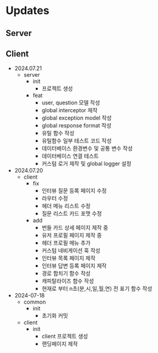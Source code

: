 # Updates

## Server

## Client

- 2024.07.21
  - server
    - init
      - 프로젝트 생성
    - feat
      - user, question 모델 작성
      - global interceptor 제작
      - global exception model 작성
      - global response format 작성
      - 유틸 함수 작성
      - 유틸함수 일부 테스트 코드 작성
      - 데이터베이스 환경변수 및 공통 변수 작성
      - 데이터베이스 연결 테스트
      - 커스텀 로거 제작 및 global logger 설정
- 2024.07.20
  - client
    - fix
      - 인터뷰 질문 등록 페이지 수정
      - 라우터 수정
      - 헤더 메뉴 리스트 수정
      - 질문 리스트 카드 포맷 수정
    - add
      - 번들 카드 상세 페이지 제작 중
      - 유저 프로필 페이지 제작 중
      - 헤더 프로필 메뉴 추가
      - 커스텀 네비게이션 훅 작성
      - 인터뷰 목록 페이지 제작
      - 인터뷰 답변 등록 페이지 제작
      - 경로 합치기 함수 작성
      - 캐피탈라이즈 함수 작성
      - 현재로 부터 n초(분,시,일,월,연) 전 표기 함수 작성
- 2024-07-18
  - common
    - init
      - 초기화 커밋
  - client
    - init
      - client 프로젝트 생성
      - 랜딩페이지 제작
